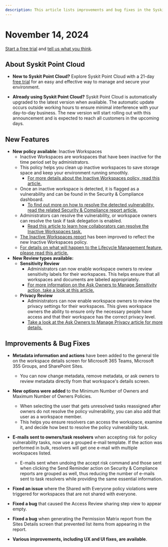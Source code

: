 ```yaml
---
description: This article lists improvements and bug fixes in the Syskit Point Cloud version 2024.6.70.28
---
```


# November 14, 2024

[Start a free trial](https://www.syskit.com/products/point/free-trial/) and [tell us what you think](https://www.syskit.com/company/contact-us/).

## About Syskit Point Cloud

* **New to Syskit Point Cloud?** Explore Syskit Point Cloud with a 21-day [free trial](https://www.syskit.com/products/point/free-trial/) for an easy and effective way to manage and secure your environment.

* **Already using Syskit Point Cloud?** Syskit Point Cloud is automatically upgraded to the latest version when available. The automatic update occurs outside working hours to ensure minimal interference with your day-to-day business. The new version will start rolling out with this announcement and is expected to reach all customers in the upcoming days.

## New Features


* **New policy available**: Inactive Workspaces
  * Inactive Workspaces are workspaces that have been inactive for the time period set by administrators. 
  * This policy helps you clean up inactive workspaces to save storage space and keep your environment running smoothly. 
    * [For more details about the Inactive Workspaces policy, read this article.](../../governance-and-automation/automated-workflows/inactive-workspaces-admin.md)
  * Once an inactive workspace is detected, it is flagged as a vulnerability and can be found in the Security & Compliance dashboard.
    * [To find out more on how to resolve the detected vulnerability, read the related Security & Compliance report article.](../../governance-and-automation/security-compliance-checks/inactive-workspaces.md)
  * Administrators can resolve the vulnerability, or workspace owners can resolve the task if task delegation is enabled.
    * [Read this article to learn how collaborators can resolve the Inactive Workspaces task.](../../point-collaborators/resolve-governance-tasks/inactive-workspaces.md)
  * [The Inactive Workspaces report](../../reporting/analytics-reports.md#inactive-workspaces-report) has been improved to reflect the new Inactive Workspaces policy. 
  * [For details on what will happen to the Lifecycle Management feature, please read this article.](../../governance-and-automation/lifecycle-management/deprecating-lifecycle-management.md)
  
* **New Review types available:**
  * **Sensitivity Review**
    * Administrators can now enable workspace owners to review sensitivity labels for their workspaces. This helps ensure that all workspaces and documents are labeled appropriately. 
    * [For more information on the Ask Owners to Manage Sensitivity action, take a look at this article.](../../governance-and-automation/sensitivity-review/request-sensitivity-review.md)
  * **Privacy Review**
    * Administrators can now enable workspace owners to review the privacy settings for their workspaces. This gives workspace owners the ability to ensure only the necessary people have access and that their workspace has the correct privacy level. 
    * [Take a look at the Ask Owners to Manage Privacy article for more details.](../../governance-and-automation/privacy-review/request-privacy-review.md)    

## Improvements & Bug Fixes

* **Metadata information and actions** have been added to the general tile on the workspace details screen for Microsoft 365 Teams, Microsoft 355 Groups, and SharePoint Sites. 
  * You can now change metadata, remove metadata, or ask owners to review metadata directly from that workspace's details screen. 

* **New options were added** to the Minimum Number of Owners and Maximum Number of Owners Policies.
  * When selecting the user that gets unresolved tasks reassigned after owners do not resolve the policy vulnerability, you can also add that user as a workspace member.  
  * This helps you ensure resolvers can access the workspace, examine it, and decide how best to resolve the policy vulnerability task.
 
* **E-mails sent to owners/task resolvers** when accepting risk for policy vulnerability tasks, now use a grouped e-mail template. If the action was performed in bulk, resolvers will get one e-mail with multiple workspaces listed.
  * E-mails sent when undoing the accept risk command and those sent when clicking the Send Reminder action on Security & Compliance reports are grouped as well, thus reducing the number of e-mails sent to task resolvers while providing the same essential information.

* **Fixed an issue** where the Shared with Everyone policy violations were triggered for workspaces that are not shared with everyone. 

* **Fixed a bug** that caused the Access Review sharing step view to appear empty. 

* **Fixed a bug** when generating the Permission Matrix report from the Sites Details screen that prevented list items from appearing in the report.

* **Various improvements, including UX and UI fixes, are available**.